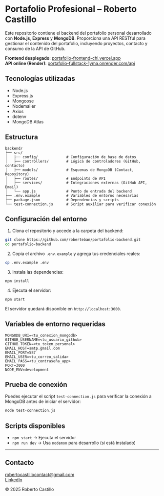 # Portafolio Profesional – Roberto Castillo

Este repositorio contiene el backend del portafolio personal desarrollado con **Node.js**, **Express** y **MongoDB**. Proporciona una API RESTful para gestionar el contenido del portafolio, incluyendo proyectos, contacto y consumo de la API de GitHub.

**Frontend desplegado**: [portafolio-frontend-chi.vercel.app](https://portafolio-frontend-chi.vercel.app)  
**API online (Render)**: [portafolio-fullstack-1yma.onrender.com/api](https://portafolio-fullstack-1yma.onrender.com/api)

## Tecnologías utilizadas

- Node.js
- Express.js
- Mongoose
- Nodemailer
- Axios
- dotenv
- MongoDB Atlas

## Estructura

```
backend/
├── src/
│   ├── config/             # Configuración de base de datos
│   ├── controllers/        # Lógica de controladores (GitHub, contacto)
│   ├── models/             # Esquemas de MongoDB (Contact, Repository)
│   ├── routes/             # Endpoints de API
│   ├── services/           # Integraciones externas (GitHub API, Email)
│   └── app.js              # Punto de entrada del backend
├── .env.example            # Variables de entorno necesarias
├── package.json            # Dependencias y scripts
└── test-connection.js      # Script auxiliar para verificar conexión
```

## Configuración del entorno

1. Clona el repositorio y accede a la carpeta del backend:

```bash
git clone https://github.com/roberteban/portafolio-backend.git
cd portafolio-backend
```

2. Copia el archivo `.env.example` y agrega tus credenciales reales:

```bash
cp .env.example .env
```

3. Instala las dependencias:

```bash
npm install
```

4. Ejecuta el servidor:

```bash
npm start
```

El servidor quedará disponible en `http://localhost:3000`.

## Variables de entorno requeridas

```env
MONGODB_URI=<tu_conexion_mongodb>
GITHUB_USERNAME=<tu_usuario_github>
GITHUB_TOKEN=<tu_token_personal>
EMAIL_HOST=smtp.gmail.com
EMAIL_PORT=587
EMAIL_USER=<tu_correo_salida>
EMAIL_PASS=<tu_contraseña_app>
PORT=3000
NODE_ENV=development
```

## Prueba de conexión

Puedes ejecutar el script `test-connection.js` para verificar la conexión a MongoDB antes de iniciar el servidor:

```bash
node test-connection.js
```

## Scripts disponibles

- `npm start` → Ejecuta el servidor
- `npm run dev` → Usa `nodemon` para desarrollo (si está instalado)

---

## Contacto

[robertocastillocontact@gmail.com](mailto:robertocastillocontact@gmail.com)  
[LinkedIn](https://www.linkedin.com/in/roberto-castillo-riquelme/)

© 2025 Roberto Castillo

